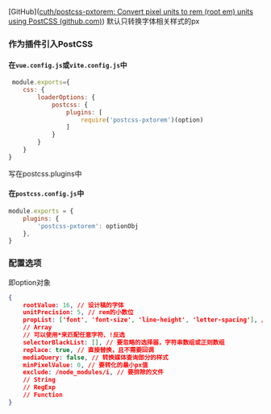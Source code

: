 [GitHub]([cuth/postcss-pxtorem: Convert pixel units to rem (root em) units using PostCSS (github.com)](https://github.com/cuth/postcss-pxtorem))
默认只转换字体相关样式的px

### 作为插件引入PostCSS
#### 在`vue.config.js`或`vite.config.js`中
```js
 module.exports={
    css: {
        loaderOptions: {
            postcss: {
                plugins: [
                    require('postcss-pxtorem')(option)
                ]
            }
        }
    }
}
```
写在postcss.plugins中

#### 在`postcss.config.js`中
```js
module.exports = {
	plugins: {
		'postcss-pxtorem': optionObj
	},
}
```

### 配置选项
即option对象
```json
{
    rootValue: 16, // 设计稿的字体
    unitPrecision: 5, // rem的小数位
    propList: ['font', 'font-size', 'line-height', 'letter-spacing'], // 要转换的属性
    // Array
    // 可以使用*来匹配任意字符、!反选
    selectorBlackList: [], // 要忽略的选择器，字符串数组或正则数组
    replace: true, // 直接替换，且不需要回调
    mediaQuery: false, // 转换媒体查询部分的样式
    minPixelValue: 0, // 要转化的最小px值
    exclude: /node_modules/i, // 要排除的文件
    // String
    // RegExp
    // Function
}
```